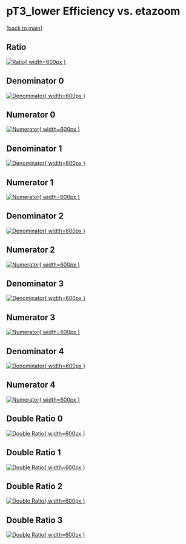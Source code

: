 # pT3_lower Efficiency vs. etazoom

[[back to main](./)]



## Ratio

[![Ratio](../mtv/var/pT3_lower_xtr_211_-1_eff_etazoom.png){ width=600px }](../mtv/var/pT3_lower_xtr_211_-1_eff_etazoom.pdf)

## Denominator 0

[![Denominator](../mtv/den/pT3_lower_xtr_211_-1_eff_etazoom_den0.png){ width=600px }](../mtv/den/pT3_lower_xtr_211_-1_eff_etazoom_den0.pdf)

## Numerator 0

[![Numerator](../mtv/num/pT3_lower_xtr_211_-1_eff_etazoom_num0.png){ width=600px }](../mtv/num/pT3_lower_xtr_211_-1_eff_etazoom_num0.pdf)

## Denominator 1

[![Denominator](../mtv/den/pT3_lower_xtr_211_-1_eff_etazoom_den1.png){ width=600px }](../mtv/den/pT3_lower_xtr_211_-1_eff_etazoom_den1.pdf)

## Numerator 1

[![Numerator](../mtv/num/pT3_lower_xtr_211_-1_eff_etazoom_num1.png){ width=600px }](../mtv/num/pT3_lower_xtr_211_-1_eff_etazoom_num1.pdf)

## Denominator 2

[![Denominator](../mtv/den/pT3_lower_xtr_211_-1_eff_etazoom_den2.png){ width=600px }](../mtv/den/pT3_lower_xtr_211_-1_eff_etazoom_den2.pdf)

## Numerator 2

[![Numerator](../mtv/num/pT3_lower_xtr_211_-1_eff_etazoom_num2.png){ width=600px }](../mtv/num/pT3_lower_xtr_211_-1_eff_etazoom_num2.pdf)

## Denominator 3

[![Denominator](../mtv/den/pT3_lower_xtr_211_-1_eff_etazoom_den3.png){ width=600px }](../mtv/den/pT3_lower_xtr_211_-1_eff_etazoom_den3.pdf)

## Numerator 3

[![Numerator](../mtv/num/pT3_lower_xtr_211_-1_eff_etazoom_num3.png){ width=600px }](../mtv/num/pT3_lower_xtr_211_-1_eff_etazoom_num3.pdf)

## Denominator 4

[![Denominator](../mtv/den/pT3_lower_xtr_211_-1_eff_etazoom_den4.png){ width=600px }](../mtv/den/pT3_lower_xtr_211_-1_eff_etazoom_den4.pdf)

## Numerator 4

[![Numerator](../mtv/num/pT3_lower_xtr_211_-1_eff_etazoom_num4.png){ width=600px }](../mtv/num/pT3_lower_xtr_211_-1_eff_etazoom_num4.pdf)

## Double Ratio 0

[![Double Ratio](../mtv/ratio/pT3_lower_xtr_211_-1_eff_etazoom_ratio0.png){ width=600px }](../mtv/ratio/pT3_lower_xtr_211_-1_eff_etazoom_ratio0.pdf)

## Double Ratio 1

[![Double Ratio](../mtv/ratio/pT3_lower_xtr_211_-1_eff_etazoom_ratio1.png){ width=600px }](../mtv/ratio/pT3_lower_xtr_211_-1_eff_etazoom_ratio1.pdf)

## Double Ratio 2

[![Double Ratio](../mtv/ratio/pT3_lower_xtr_211_-1_eff_etazoom_ratio2.png){ width=600px }](../mtv/ratio/pT3_lower_xtr_211_-1_eff_etazoom_ratio2.pdf)

## Double Ratio 3

[![Double Ratio](../mtv/ratio/pT3_lower_xtr_211_-1_eff_etazoom_ratio3.png){ width=600px }](../mtv/ratio/pT3_lower_xtr_211_-1_eff_etazoom_ratio3.pdf)

